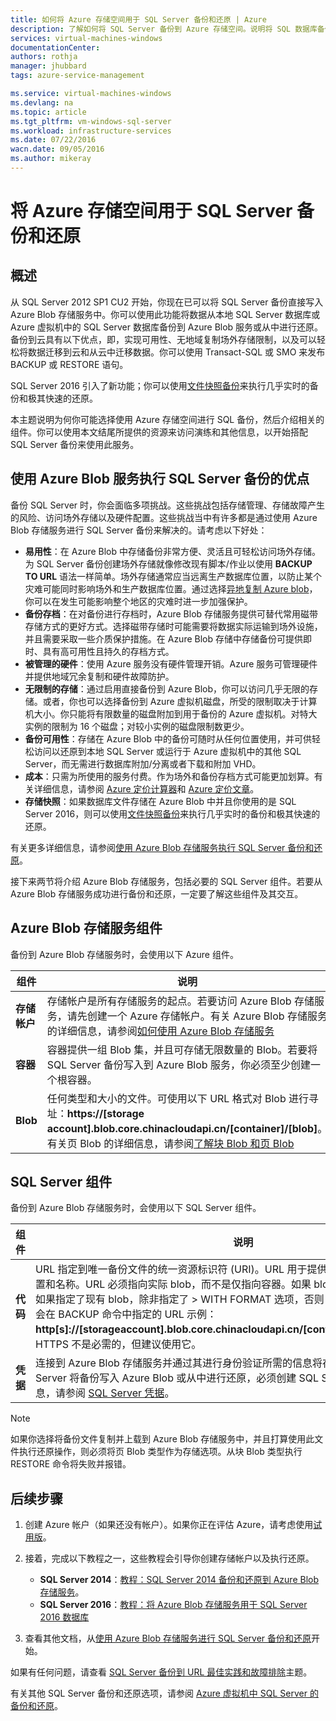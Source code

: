 ```yaml
---
title: 如何将 Azure 存储空间用于 SQL Server 备份和还原 | Azure
description: 了解如何将 SQL Server 备份到 Azure 存储空间。说明将 SQL 数据库备份到 Azure 存储空间的好处。
services: virtual-machines-windows
documentationCenter: 
authors: rothja
manager: jhubbard
tags: azure-service-management

ms.service: virtual-machines-windows
ms.devlang: na
ms.topic: article
ms.tgt_pltfrm: vm-windows-sql-server
ms.workload: infrastructure-services
ms.date: 07/22/2016
wacn.date: 09/05/2016
ms.author: mikeray
---
```


# 将 Azure 存储空间用于 SQL Server 备份和还原

## 概述

从 SQL Server 2012 SP1 CU2 开始，你现在已可以将 SQL Server 备份直接写入 Azure Blob 存储服务中。你可以使用此功能将数据从本地 SQL Server 数据库或 Azure 虚拟机中的 SQL Server 数据库备份到 Azure Blob 服务或从中进行还原。备份到云具有以下优点，即，实现可用性、无地域复制场外存储限制，以及可以轻松将数据迁移到云和从云中迁移数据。你可以使用 Transact-SQL 或 SMO 来发布 BACKUP 或 RESTORE 语句。

SQL Server 2016 引入了新功能；你可以使用[文件快照备份](http://msdn.microsoft.com/zh-cn/library/mt169363.aspx)来执行几乎实时的备份和极其快速的还原。

本主题说明为何你可能选择使用 Azure 存储空间进行 SQL 备份，然后介绍相关的组件。你可以使用本文结尾所提供的资源来访问演练和其他信息，以开始搭配 SQL Server 备份来使用此服务。

## 使用 Azure Blob 服务执行 SQL Server 备份的优点

备份 SQL Server 时，你会面临多项挑战。这些挑战包括存储管理、存储故障产生的风险、访问场外存储以及硬件配置。这些挑战当中有许多都是通过使用 Azure Blob 存储服务进行 SQL Server 备份来解决的。请考虑以下好处：

- **易用性**：在 Azure Blob 中存储备份非常方便、灵活且可轻松访问场外存储。为 SQL Server 备份创建场外存储就像修改现有脚本/作业以使用 **BACKUP TO URL** 语法一样简单。场外存储通常应当远离生产数据库位置，以防止某个灾难可能同时影响场外和生产数据库位置。通过选择[异地复制 Azure blob](../storage/storage-redundancy.md)，你可以在发生可能影响整个地区的灾难时进一步加强保护。
- **备份存档**：在对备份进行存档时，Azure Blob 存储服务提供可替代常用磁带存储方式的更好方式。选择磁带存储时可能需要将数据实际运输到场外设施，并且需要采取一些介质保护措施。在 Azure Blob 存储中存储备份可提供即时、具有高可用性且持久的存档方式。
- **被管理的硬件**：使用 Azure 服务没有硬件管理开销。Azure 服务可管理硬件并提供地域冗余复制和硬件故障防护。
- **无限制的存储**：通过启用直接备份到 Azure Blob，你可以访问几乎无限的存储。或者，你也可以选择备份到 Azure 虚拟机磁盘，所受的限制取决于计算机大小。你只能将有限数量的磁盘附加到用于备份的 Azure 虚拟机。对特大实例的限制为 16 个磁盘；对较小实例的磁盘限制数更少。
- **备份可用性**：存储在 Azure Blob 中的备份可随时从任何位置使用，并可供轻松访问以还原到本地 SQL Server 或运行于 Azure 虚拟机中的其他 SQL Server，而无需进行数据库附加/分离或者下载和附加 VHD。
- **成本**：只需为所使用的服务付费。作为场外和备份存档方式可能更加划算。有关详细信息，请参阅 [Azure 定价计算器](https://www.azure.cn/pricing/calculator/ "定价计算器")和 [Azure 定价文章](https://www.azure.cn/pricing/overview/ "定价文章")。
- **存储快照**：如果数据库文件存储在 Azure Blob 中并且你使用的是 SQL Server 2016，则可以使用[文件快照备份](http://msdn.microsoft.com/zh-cn/library/mt169363.aspx)来执行几乎实时的备份和极其快速的还原。

有关更多详细信息，请参阅[使用 Azure Blob 存储服务执行 SQL Server 备份和还原](https://msdn.microsoft.com/zh-cn/library/jj919148.aspx)。

接下来两节将介绍 Azure Blob 存储服务，包括必要的 SQL Server 组件。若要从 Azure Blob 存储服务成功进行备份和还原，一定要了解这些组件及其交互。

## Azure Blob 存储服务组件

备份到 Azure Blob 存储服务时，会使用以下 Azure 组件。

| 组件 | 说明 |
|---------------------|-------------------------------|
| **存储帐户** | 存储帐户是所有存储服务的起点。若要访问 Azure Blob 存储服务，请先创建一个 Azure 存储帐户。有关 Azure Blob 存储服务的详细信息，请参阅[如何使用 Azure Blob 存储服务](../storage/storage-dotnet-how-to-use-blobs.md) |
| **容器** | 容器提供一组 Blob 集，并且可存储无限数量的 Blob。若要将 SQL Server 备份写入到 Azure Blob 服务，你必须至少创建一个根容器。 |
| **Blob** | 任何类型和大小的文件。可使用以下 URL 格式对 Blob 进行寻址：**https://[storage account].blob.core.chinacloudapi.cn/[container]/[blob]**。有关页 Blob 的详细信息，请参阅[了解块 Blob 和页 Blob](http://msdn.microsoft.com/zh-cn/library/azure/ee691964.aspx) |

## SQL Server 组件

备份到 Azure Blob 存储服务时，会使用以下 SQL Server 组件。

| 组件 | 说明 |
|---------------------|-------------------------------|
| **代码** | URL 指定到唯一备份文件的统一资源标识符 (URI)。URL 用于提供 SQL Server 备份文件的位置和名称。URL 必须指向实际 blob，而不是仅指向容器。如果 blob 不存在，则会创建一个。如果指定了现有 blob，除非指定了 > WITH FORMAT 选项，否则 BACKUP 将失败。以下是你会在 BACKUP 命令中指定的 URL 示例：**http[s]://[storageaccount].blob.core.chinacloudapi.cn/[container]/[FILENAME.bak]**。HTTPS 不是必需的，但建议使用它。 |
| **凭据** | 连接到 Azure Blob 存储服务并通过其进行身份验证所需的信息将存储为凭据。为了使 SQL Server 将备份写入 Azure Blob 或从中进行还原，必须创建 SQL Server 凭据。有关详细信息，请参阅 [SQL Server 凭据](https://msdn.microsoft.com/zh-cn/library/ms189522.aspx)。 |

> [!NOTE]
> 如果你选择将备份文件复制并上载到 Azure Blob 存储服务中，并且打算使用此文件执行还原操作，则必须将页 Blob 类型作为存储选项。从块 Blob 类型执行 RESTORE 命令将失败并报错。

## 后续步骤

1. 创建 Azure 帐户（如果还没有帐户）。如果你正在评估 Azure，请考虑使用[试用版](https://www.azure.cn/pricing/1rmb-trial/)。

1. 接着，完成以下教程之一，这些教程会引导你创建存储帐户以及执行还原。

    - **SQL Server 2014**：[教程：SQL Server 2014 备份和还原到 Azure Blob 存储服务](https://msdn.microsoft.com/zh-cn/library/jj720558(v=sql.120).aspx)。
    - **SQL Server 2016**：[教程：将 Azure Blob 存储服务用于 SQL Server 2016 数据库](https://msdn.microsoft.com/zh-cn/library/dn466438.aspx)

1. 查看其他文档，从[使用 Azure Blob 存储服务进行 SQL Server 备份和还原](https://msdn.microsoft.com/zh-cn/library/jj919148.aspx)开始。

如果有任何问题，请查看 [SQL Server 备份到 URL 最佳实践和故障排除](https://msdn.microsoft.com/zh-cn/library/jj919149.aspx)主题。

有关其他 SQL Server 备份和还原选项，请参阅 [Azure 虚拟机中 SQL Server 的备份和还原](./virtual-machines-windows-sql-backup-recovery.md)。

<!---HONumber=Mooncake_0829_2016-->